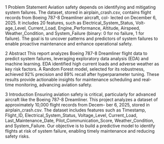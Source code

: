 
1	Problem Statement
Aviation safety depends on identifying and mitigating system failures. The dataset, stored in airplain_crash.csv, contains flight records from Boeing 787-8 Dreamliner aircraft, col- lected on December 6, 2025. It includes 20 features, such as Electrical_System_Status, Volt- age_Level, Current_Load, Engine_Performance, Altitude, Airspeed, Weather_Condition, and System_Failure (binary: 0 for no failure, 1 for failure). The goal is to uncover patterns and predictors of system failures to enable proactive maintenance and enhance operational safety.

2	Abstract
This report analyzes Boeing 787-8 Dreamliner flight data to predict system failures, leveraging exploratory data analysis (EDA) and machine learning. EDA identified high current loads and adverse weather as key risk factors. A Random Forest model, selected for its robustness, achieved 92% precision and 89% recall after hyperparameter tuning. These results provide actionable insights for maintenance scheduling and real-time monitoring, advancing aviation safety.

3	Introduction
Ensuring aviation safety is critical, particularly for advanced aircraft like the Boeing 787-8 Dreamliner. This project analyzes a dataset of approximately 10,000 flight records from Decem- ber 6, 2025, stored in airplain_crash.csv. The dataset includes features such as Timestamp, Flight_ID, Electrical_System_Status, Voltage_Level, Current_Load, Last_Maintenance_Date, Pilot_Communication_Score, Weather_Condition, and System_Failure. Our objective is to build a predictive model to identify flights at risk of system failure, enabling timely maintenance and reducing safety risks.
